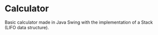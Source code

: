 # Calculator
Basic calculator made in Java Swing with the implementation of a Stack (LIFO data structure).
